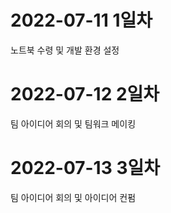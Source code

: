 # 2022-07-11 1일차
노트북 수령 및 개발 환경 설정

# 2022-07-12 2일차
팀 아이디어 회의 및 팀워크 메이킹 

# 2022-07-13 3일차
팀 아이디어 회의 및 아이디어 컨펌
